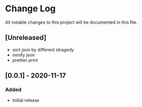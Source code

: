 # Change Log

All notable changes to this project will be documented in this file.

## [Unreleased]

- sort json by different stragedy
- minify json
- prettier print

## [0.0.1] - 2020-11-17

### Added

- Initial release

